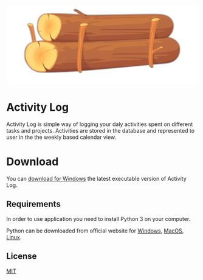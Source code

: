 ![Alt text](https://github.com/borbit-m/ResourceHosting/blob/main/Logs.png?raw=true "Optional Title")

# Activity Log
Activity Log is simple way of logging your daly activities spent on different tasks and projects.
Activities are stored in the database and represented to user in the the weekly based calendar view.



# Download
You can [download for Windows](https://github.com/borbit-m/ActivityLog/releases/download/v0.1.1/ActivityLog-Win_executable.zip) the latest executable version of Activity Log.




## Requirements

In order to use application you need to install Python 3 on your computer.

Python can be downloaded from official website for [Windows](), [MacOS](), [Linux]().



## License

[MIT](https://choosealicense.com/licenses/mit/)
